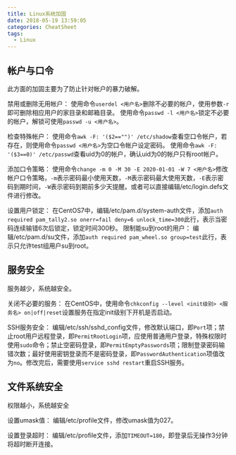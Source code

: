 ```yaml
---
title: Linux系统加固
date: 2018-05-19 13:59:05
categories: CheatSheet
tags:
  - Linux
---
```


## 帐户与口令

此方面的加固主要为了防止针对帐户的暴力破解。

禁用或删除无用帐户：
使用命令`userdel <用户名>`删除不必要的帐户，使用参数`-r`即可删除相应用户的家目录和邮箱目录。
使用命令`passwd -l <用户名>`锁定不必要的帐户，解锁可使用`passwd -u <用户名>`。

检查特殊帐户：
使用命令`awk -F: '($2=="")' /etc/shadow`查看空口令帐户，若存在，则使用命令`passwd <用户名>`为空口令帐户设定密码。
使用命令`awk -F: '($3==0)' /etc/passwd`查看uid为0的帐户，确认uid为0的帐户只有root帐户。

添加口令策略：
使用命令`change -m 0 -M 30 -E 2020-01-01 -W 7 <用户名>`修改帐户口令策略，`-m`表示密码最小使用天数，`-M`表示密码最大使用天数，`-E`表示密码到期时间，`-W`表示密码到期前多少天提醒。或者可以直接编辑/etc/login.defs文件进行修改。
<!--more-->
设置用户锁定：
在CentOS7中，编辑/etc/pam.d/system-auth文件，添加`auth required pam_tally2.so onerr=fail deny=6 unlock_time=300`此行，表示当密码连续输错6次后锁定，锁定时间300秒。
限制能su到root的用户：
编辑/etc/pam.d/su文件，添加`auth required pam_wheel.so group=test`此行，表示只允许test组用户su到root。

## 服务安全

服务越少，系统越安全。

关闭不必要的服务：
在CentOS中，使用命令`chkconfig --level <init级别> <服务名> on|off|reset`设置服务在指定init级别下开机是否启动。

SSH服务安全：
编辑/etc/ssh/sshd_config文件，修改默认端口，即`Port`项；禁止root用户远程登录，即`PermitRootLogin`项，应使用普通用户登录，特殊权限时使用`sudo`命令；禁止空密码登录，即`PermitEmptyPasswords`项；限制登录密码输错次数；最好使用密钥登录而不是密码登录，即`PasswordAuthentication`项值改为`no`。修改完后，需要使用`service sshd restart`重启SSH服务。

## 文件系统安全

权限越小，系统越安全

设置umask值：
编辑/etc/profile文件，修改umask值为027。

设置登录超时：
编辑/etc/profile文件，添加`TIMEOUT=180`，即登录后无操作3分钟将超时断开连接。
